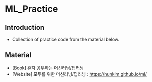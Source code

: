 # ML_Practice

## Introduction
- Collection of practice code from the material below.

## Material
- [Book]    혼자 공부하는 머신러닝/딥러닝
- [Website] 모두를 위한 머신러닝/딥러닝 : https://hunkim.github.io/ml/
